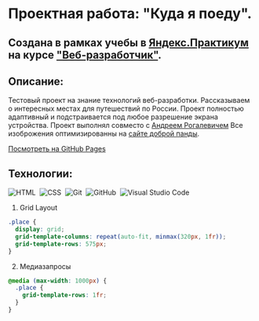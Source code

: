# Проектная работа: "Куда я поеду".

## Создана в рамках учебы в [Яндекс.Практикум](https://praktikum.yandex.ru/) на курсе ["Веб-разработчик"](https://praktikum.yandex.ru/web/).


## Описание:


Тестовый проект на знание технологий веб-разработки. 
Рассказываем о интересных местах для путешествий по России. 
Проект полностью адаптивный и подстраивается под любое разрешение экрана устройства.
Проект выполнял совместо с [Андреем Рогалевичем](https://github.com/Andrei199729)
Все изоброжения оптимизированны на [сайте доброй панды](https://tinypng.com).

[Посмотреть на GitHub Pages](https://sevamarkov88.github.io/Test-project/)


## Технологии:
![HTML](https://img.shields.io/badge/-HTML-05122A?style=flat&logo=HTML5)&nbsp;
![CSS](https://img.shields.io/badge/-CSS-05122A?style=flat&logo=CSS3&logoColor=1572B6)&nbsp;
![Git](https://img.shields.io/badge/-Git-05122A?style=flat&logo=git)&nbsp;
![GitHub](https://img.shields.io/badge/-GitHub-05122A?style=flat&logo=github)&nbsp;
![Visual Studio Code](https://img.shields.io/badge/-Visual%20Studio%20Code-05122A?style=flat&logo=visual-studio-code&logoColor=007ACC)&nbsp;

1. Grid Layout
```css
.place {
  display: grid;
  grid-template-columns: repeat(auto-fit, minmax(320px, 1fr));
  grid-template-rows: 575px;
}
```
2. Медиазапросы
```css
@media (max-width: 1000px) {
  .place {
    grid-template-rows: 1fr;
  }
}
```
